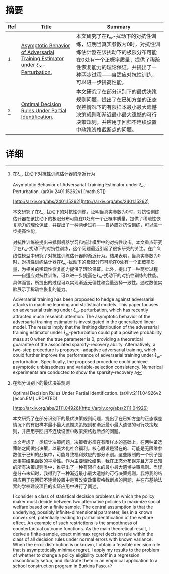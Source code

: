 # 摘要

| Ref | Title | Summary |
| --- | --- | --- |
| [^1] | [Asymptotic Behavior of Adversarial Training Estimator under $\ell_\infty$-Perturbation.](http://arxiv.org/abs/2401.15262) | 本文研究了在$\ell_\infty$-扰动下的对抗性训练，证明当真实参数为0时，对抗性训练估计器在该扰动下的极限分布可能在0处有一个正概率质量，提供了稀疏性恢复能力的理论保证，并提出了一种两步过程——自适应对抗性训练，可以进一步提高性能。 |
| [^2] | [Optimal Decision Rules Under Partial Identification.](http://arxiv.org/abs/2111.04926) | 本文研究了在部分识别下的最优决策规则问题，提出了在已知方差的正态误差情况下的有限样本最小最大遗憾决策规则和渐近最小最大遗憾的可行决策规则，并应用于回归不连续设置中政策资格截断点的问题。 |

# 详细

[^1]: 在$\ell_\infty$-扰动下对抗性训练估计器的渐近行为

    Asymptotic Behavior of Adversarial Training Estimator under $\ell_\infty$-Perturbation. (arXiv:2401.15262v1 [math.ST])

    [http://arxiv.org/abs/2401.15262](http://arxiv.org/abs/2401.15262)

    本文研究了在$\ell_\infty$-扰动下的对抗性训练，证明当真实参数为0时，对抗性训练估计器在该扰动下的极限分布可能在0处有一个正概率质量，提供了稀疏性恢复能力的理论保证，并提出了一种两步过程——自适应对抗性训练，可以进一步提高性能。

    

    对抗性训练被提出来抵御机器学习和统计模型中的对抗性攻击。本文重点研究了在$\ell_\infty$-扰动下的对抗性训练，这个问题最近引起了很多研究的关注。在广义线性模型中研究了对抗性训练估计器的渐近行为。结果表明，当真实参数为0时，对抗性训练估计器在$\ell_\infty$-扰动下的极限分布可能在0处有一个正概率质量，为相关的稀疏性恢复能力提供了理论保证。此外，提出了一种两步过程——自适应对抗性训练，可以进一步提高在$\ell_\infty$-扰动下的对抗性训练的性能。具体而言，所提出的过程可以实现渐近无偏性和变量选择一致性。通过数值实验展示了稀疏性恢复的能力。

    Adversarial training has been proposed to hedge against adversarial attacks in machine learning and statistical models. This paper focuses on adversarial training under $\ell_\infty$-perturbation, which has recently attracted much research attention. The asymptotic behavior of the adversarial training estimator is investigated in the generalized linear model. The results imply that the limiting distribution of the adversarial training estimator under $\ell_\infty$-perturbation could put a positive probability mass at $0$ when the true parameter is $0$, providing a theoretical guarantee of the associated sparsity-recovery ability. Alternatively, a two-step procedure is proposed -adaptive adversarial training, which could further improve the performance of adversarial training under $\ell_\infty$-perturbation. Specifically, the proposed procedure could achieve asymptotic unbiasedness and variable-selection consistency. Numerical experiments are conducted to show the sparsity-recovery a
    
[^2]: 在部分识别下的最优决策规则

    Optimal Decision Rules Under Partial Identification. (arXiv:2111.04926v2 [econ.EM] UPDATED)

    [http://arxiv.org/abs/2111.04926](http://arxiv.org/abs/2111.04926)

    本文研究了在部分识别下的最优决策规则问题，提出了在已知方差的正态误差情况下的有限样本最小最大遗憾决策规则和渐近最小最大遗憾的可行决策规则，并应用于回归不连续设置中政策资格截断点的问题。

    

    本文考虑了一类统计决策问题，决策者必须在有限样本的基础上，在两种备选策略之间做出决策，以最大化社会福利。核心假设是潜在的、可能是无限维参数位于已知的凸集中，可能导致福利效应的部分识别。这些限制的一个例子是反事实结果函数的平滑性。作为主要理论结果，我在正态分布误差且方差已知的所有决策规则类中，推导出了一种有限样本的最小最大遗憾决策规则。当误差分布未知时，我得到了一种渐近最小最大遗憾的可行决策规则。我将我的结果应用于在回归不连续设置中是否改变政策资格截断点的问题，并在布基纳法索的学校建设项目的实证应用中进行了阐述。

    I consider a class of statistical decision problems in which the policy maker must decide between two alternative policies to maximize social welfare based on a finite sample. The central assumption is that the underlying, possibly infinite-dimensional parameter, lies in a known convex set, potentially leading to partial identification of the welfare effect. An example of such restrictions is the smoothness of counterfactual outcome functions. As the main theoretical result, I derive a finite-sample, exact minimax regret decision rule within the class of all decision rules under normal errors with known variance. When the error distribution is unknown, I obtain a feasible decision rule that is asymptotically minimax regret. I apply my results to the problem of whether to change a policy eligibility cutoff in a regression discontinuity setup, and illustrate them in an empirical application to a school construction program in Burkina Faso.
    

